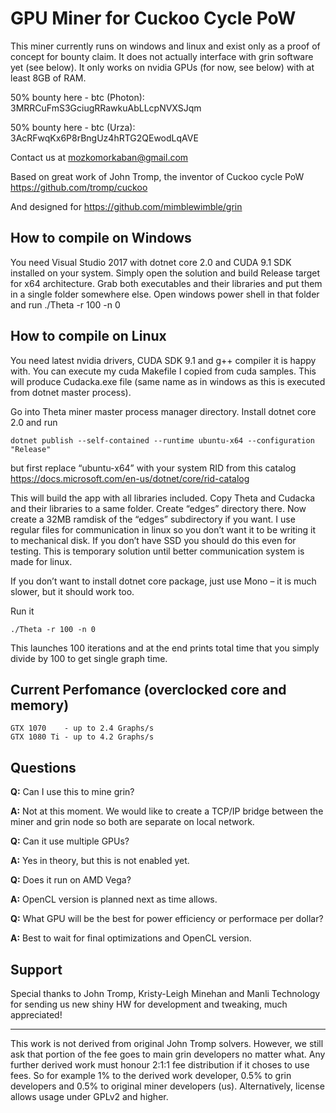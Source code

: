 # GPU Miner for Cuckoo Cycle PoW
This miner currently runs on windows and linux and exist only as a proof of concept for bounty claim. It does not actually interface with grin software yet (see below). It only works on nvidia GPUs (for now, see below) with at least 8GB of RAM. 

50% bounty here - btc (Photon): 3MRRCuFmS3GciugRRawkuAbLLcpNVXSJqm

50% bounty here - btc (Urza): 3AcRFwqKx6P8rBngUz4hRTG2QEwodLqAVE

Contact us at mozkomorkaban@gmail.com

Based on great work of John Tromp, the inventor of Cuckoo cycle PoW  https://github.com/tromp/cuckoo

And designed for https://github.com/mimblewimble/grin

## How to compile on Windows
You need Visual Studio 2017 with dotnet core 2.0 and CUDA 9.1 SDK installed on your system. Simply open the solution and build Release target for x64 architecture. Grab both executables and their libraries and put them in a single folder somewhere else. Open windows power shell in that folder and run ./Theta -r 100 -n 0

## How to compile on Linux
You need latest nvidia drivers, CUDA SDK 9.1 and g++ compiler it is happy with. You can execute my cuda Makefile I copied from cuda samples. This will produce Cudacka.exe file (same name as in windows as this is executed from dotnet master process).

Go into Theta miner master process manager directory. Install dotnet core 2.0 and run

    dotnet publish --self-contained --runtime ubuntu-x64 --configuration "Release"
    
but first replace “ubuntu-x64” with your system RID from this catalog https://docs.microsoft.com/en-us/dotnet/core/rid-catalog

This will build the app with all libraries included. Copy Theta and Cudacka and their libraries to a same folder. Create “edges” directory there.
Now create a 32MB ramdisk of the “edges” subdirectory if you want. I use regular files for communication in linux so you don’t want it to be writing it to mechanical disk. If you don’t have SSD you should do this even for testing. This is temporary solution until better communication system is made for linux.

If you don’t want to install dotnet core package, just use Mono – it is much slower, but it should work too.

Run it

    ./Theta -r 100 -n 0
    
This launches 100 iterations and at the end prints total time that you simply divide by 100 to get single graph time.

## Current Perfomance (overclocked core and memory)

    GTX 1070    - up to 2.4 Graphs/s
    GTX 1080 Ti - up to 4.2 Graphs/s

## Questions

**Q:** Can I use this to mine grin?

**A:** Not at this moment. We would like to create a TCP/IP bridge between the miner and grin node so both are separate on local network. 

**Q:** Can it use multiple GPUs?

**A:** Yes in theory, but this is not enabled yet.

**Q:** Does it run on AMD Vega?

**A:** OpenCL version is planned next as time allows.

**Q:** What GPU will be the best for power efficiency or performace per dollar?

**A:** Best to wait for final optimizations and OpenCL version.

## Support

Special thanks to John Tromp, Kristy-Leigh Minehan and Manli Technology for sending us new shiny HW for development and tweaking, much appreciated! 

-------------

This work is not derived from original John Tromp solvers. However, we still ask that portion of the fee goes to main grin developers no matter what. Any further derived work must honour 2:1:1 fee distribution if it choses to use fees. So for example 1% to the derived work developer, 0.5% to grin developers and 0.5% to original miner developers (us). Alternatively, license allows usage under GPLv2 and higher.


